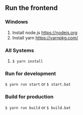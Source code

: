 ## Run the frontend

### Windows

1. Install node.js https://nodejs.org
2. Install yarn https://yarnpkg.com/

### All Systems

1. `$ yarn install`

### Run for development

`$ yarn run start`
or
`$ start.bat`

### Build for production

`$ yarn run build`
or
`$ build.bat`
